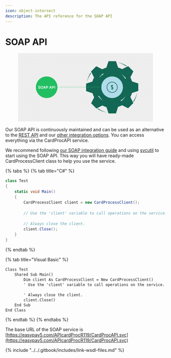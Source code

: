 ```yaml
---
icon: object-intersect
description: The API reference for the SOAP API
---
```


# SOAP API

<figure><img src="../../.gitbook/assets/SOAP API B.png" alt=""><figcaption></figcaption></figure>

Our SOAP API is continuously maintained and can be used as an alternative to the [REST API](../rest-api/) and our [other integration options](../../documentation/getting-started/integration-options/). You can access everything via the CardProcAPI service.

We recommend following [our SOAP integration guide](../../documentation/getting-started/integration-options/soap-api.md) and using [svcutil](https://learn.microsoft.com/en-us/dotnet/framework/wcf/servicemodel-metadata-utility-tool-svcutil-exe) to start using the SOAP API. This way you will have ready-made CardProcessClient class to help you use the service.

{% tabs %}
{% tab title="C#" %}
```csharp
class Test
{
    static void Main()
    {
        CardProcessClient client = new CardProcessClient();

        // Use the 'client' variable to call operations on the service.

        // Always close the client.
        client.Close();
    }
}
```
{% endtab %}

{% tab title="Visual Basic" %}
```visual-basic
Class Test
    Shared Sub Main()
        Dim client As CardProcessClient = New CardProcessClient()
        ' Use the 'client' variable to call operations on the service.

        ' Always close the client.
        client.Close()
    End Sub
End Class
```
{% endtab %}
{% endtabs %}

The base URL of the SOAP service is [https://easypay5.com/APIcardProcR119/CardProcAPI.svc](https://easypay5.com/APIcardProcR119/CardProcAPI.svc)

{% include "../../.gitbook/includes/link-wsdl-files.md" %}
